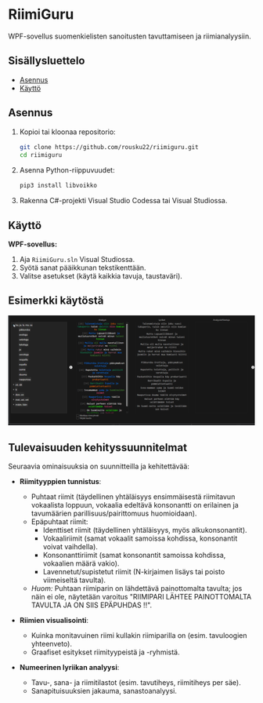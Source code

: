 # RiimiGuru
WPF-sovellus suomenkielisten sanoitusten tavuttamiseen ja riimianalyysiin.

## Sisällysluettelo

- [Asennus](#asennus)
- [Käyttö](#käyttö)

## Asennus

1. Kopioi tai kloonaa repositorio:
   ```bash
   git clone https://github.com/rousku22/riimiguru.git
   cd riimiguru
   ```
2. Asenna Python-riippuvuudet:
   ```bash
   pip3 install libvoikko
   ```
3. Rakenna C#-projekti Visual Studio Codessa tai Visual Studiossa.

## Käyttö

**WPF-sovellus:**
1. Aja `RiimiGuru.sln` Visual Studiossa.
2. Syötä sanat pääikkunan tekstikenttään.
3. Valitse asetukset (käytä kaikkia tavuja, taustaväri).

## Esimerkki käytöstä

![Esimerkki käytöstä](docs/example.png)

## Tulevaisuuden kehityssuunnitelmat

Seuraavia ominaisuuksia on suunnitteilla ja kehitettävää:

- **Riimityyppien tunnistus**:
  - Puhtaat riimit (täydellinen yhtäläisyys ensimmäisestä riimitavun vokaalista loppuun, vokaalia edeltävä konsonantti on erilainen ja tavumäärien parillisuus/pairittomuus huomioidaan).
  - Epäpuhtaat riimit:
    - Identtiset riimit (täydellinen yhtäläisyys, myös alkukonsonantit).
    - Vokaaliriimit (samat vokaalit samoissa kohdissa, konsonantit voivat vaihdella).
    - Konsonanttiriimit (samat konsonantit samoissa kohdissa, vokaalien määrä vakio).
    - Lavennetut/supistetut riimit (N-kirjaimen lisäys tai poisto viimeiseltä tavulta).
  - *Huom:* Puhtaan riimiparin on lähdettävä painottomalta tavulta; jos näin ei ole, näytetään varoitus "RIIMIPARI LÄHTEE PAINOTTOMALTA TAVULTA JA ON SIIS EPÄPUHDAS !!".

- **Riimien visualisointi**:
  - Kuinka moni­tavuinen riimi kullakin riimiparilla on (esim. tavuloogien yhteenveto).
  - Graafiset esitykset riimityypeistä ja -ryhmistä.

- **Numeerinen lyriikan analyysi**:
  - Tavu-, sana- ja riimitilastot (esim. tavutiheys, riimitiheys per säe).
  - Sanapituisuuksien jakauma, sanastoanalyysi.

